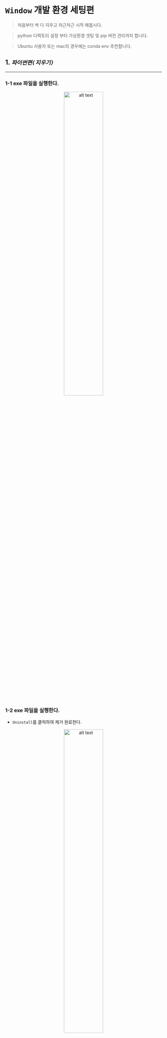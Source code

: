 # **`Window`** 개발 환경 세팅편
>  처음부터 싹 다 지우고 차근차근 시작 해봅시다.

> python 디렉토리 설정 부터 가상환경 셋팅 및 pip 버전 관리까지 합니다.

> Ubuntu 사용자 또는 mac의 경우에는 conda env 추천합니다.

## 1. _`파이썬편(지우기)`_
-----------------------------
### 1-1 exe 파일을 실행한다. 
<div style="text-align:center; margin-left: auto;margin-right: auto;"><img src="./img/virtualenvWrapper/edit/1.PNG" alt="alt text" width=50%/></div>

### 1-2 exe 파일을 실행한다. 

- `Uninstall`를 클릭하여 제거 완료한다. 
<div style="text-align:center; margin-left: auto;margin-right: auto;"><img src="./img/virtualenvWrapper/edit/2.PNG" alt="alt text" width=50%/></div>

### 1-3 혹시 모를 환경 변수를 제거한다. 

- 1-3-1 `제어판`>`시스템 및 보안`>`시스템`>`고급시스템 설정` 을 클릭한다.
<br/><br/><br/><br/>

<div style="text-align:center; margin-left: auto;margin-right: auto;"><img src="./img/virtualenvWrapper/edit/3.PNG" alt="alt text" width=50%/></div>
<br/><br/><br/><br/>


- 1-3-2 `환경변수` 클릭
<div style="text-align:center; margin-left: auto;margin-right: auto;"><img src="./img/virtualenvWrapper/edit/4.PNG" alt="alt text" width=50%/></div>
<br/><br/><br/><br/>

- 1-3-3 `사용자 변수`> `Path` 더블 클릭
<br/><br/>
<div style="text-align:center; margin-left: auto;margin-right: auto;"><img src="./img/virtualenvWrapper/edit/5.PNG" alt="alt text" width=50%/></div>
<br/><br/><br/><br/>

- 1-3-4 `python`이 적혀있는 모든 녀석들 오른쪽에 있는 `삭제` 버튼 클릭하여 제거한다.

<br/><br/>
<div style="text-align:center; margin-left: auto;margin-right: auto;"><img src="./img/virtualenvWrapper/edit/5-2.PNG" alt="alt text" width=50%/></div>
<br/><br/>
<div style="text-align:center; margin-left: auto;margin-right: auto;"><img src="./img/virtualenvWrapper/edit/5-3.PNG" alt="alt text" width=50%/></div>
<br/><br/><br/><br/>

- 1-3-5 마찬가지로 `시스템 변수`> `Path` 더블 클릭 후 `python`이 적혀있는 모든 녀석들 `삭제`한다.
<br/><br/>
<div style="text-align:center; margin-left: auto;margin-right: auto;"><img src="./img/virtualenvWrapper/edit/5-1.PNG" alt="alt text" width=50%/></div>
<br/><br/><br/><br/>

### 1-3 초기화 끝
<br/><br/>
### 2. _`파이썬편(깔기)`_
-----------------------------

<div style="text-align:center; margin-left: auto;margin-right: auto;"><img src="./img/virtualenvWrapper/python/0.PNG" alt="alt text" width=50%/></div>
<br/><br/><br/><br/>
<div style="text-align:center; margin-left: auto;margin-right: auto;"><img src="./img/virtualenvWrapper/python/1.jpg" alt="alt text" width=50%/></div>
<br/><br/><br/><br/>
<div style="text-align:center; margin-left: auto;margin-right: auto;"><img src="./img/virtualenvWrapper/python/2.jpg" alt="alt text" width=50%/></div>
<br/><br/><br/><br/>

- 여기가 진짜 중요하다.
    - `C:\python`을 넣어준다. (이후 가상환경 설치를 위하여 모두 통일해주자 ^^)  
<div style="text-align:center; margin-left: auto;margin-right: auto;"><img src="./img/virtualenvWrapper/python/3.jpg" alt="alt text" width=50%/></div>
<br/><br/><br/><br/>
<div style="text-align:center; margin-left: auto;margin-right: auto;"><img src="./img/virtualenvWrapper/python/4.jpg" alt="alt text" width=50%/></div>
<br/><br/><br/><br/>


## 2. _`Git Bash(지우고 다시깔기)`_ 편
-----------------------------

<br/>
<div style="text-align:center; margin-left: auto;margin-right: auto;"><img src="./img/virtualenvWrapper/git/00.PNG" alt="alt text" width=50%/></div>
<br/><br/>

<div style="text-align:center; margin-left: auto;margin-right: auto;"><img src="./img/virtualenvWrapper/git/0.png" alt="alt text" width=50%/></div>
<br/><br/>

<div style="text-align:center; margin-left: auto;margin-right: auto;"><img src="./img/virtualenvWrapper/git/1.png" alt="alt text" width=50%/></div>
<br/><br/>

<div style="text-align:center; margin-left: auto;margin-right: auto;"><img src="./img/virtualenvWrapper/git/2.png" alt="alt text" width=50%/></div>
<br/><br/>

- `Vim` 으로 하셔도 상관없는데 visual code로 하면 훨씬 편해서 개인적으로 추천

<div style="text-align:center; margin-left: auto;margin-right: auto;"><img src="./img/virtualenvWrapper/git/3.PNG" alt="alt text" width=50%/></div>
<br/><br/>
<div style="text-align:center; margin-left: auto;margin-right: auto;"><img src="./img/virtualenvWrapper/git/4.png" alt="alt text" width=50%/></div>
<br/><br/>
<div style="text-align:center; margin-left: auto;margin-right: auto;"><img src="./img/virtualenvWrapper/git/5.png" alt="alt text" width=50%/></div>
<br/><br/>
<div style="text-align:center; margin-left: auto;margin-right: auto;"><img src="./img/virtualenvWrapper/git/6.png" alt="alt text" width=50%/></div>
<br/><br/>
<div style="text-align:center; margin-left: auto;margin-right: auto;"><img src="./img/virtualenvWrapper/git/7.png" alt="alt text" width=50%/></div>
<br/><br/>
<div style="text-align:center; margin-left: auto;margin-right: auto;"><img src="./img/virtualenvWrapper/git/8.png" alt="alt text" width=50%/></div>
<br/><br/>
<div style="text-align:center; margin-left: auto;margin-right: auto;"><img src="./img/virtualenvWrapper/git/9.png" alt="alt text" width=50%/></div>
<br/><br/>
<div style="text-align:center; margin-left: auto;margin-right: auto;"><img src="./img/virtualenvWrapper/git/10.png" alt="alt text" width=50%/></div>
<br/><br/>
<div style="text-align:center; margin-left: auto;margin-right: auto;"><img src="./img/virtualenvWrapper/git/11.png" alt="alt text" width=50%/></div>
<br/><br/>
<div style="text-align:center; margin-left: auto;margin-right: auto;"><img src="./img/virtualenvWrapper/git/12.PNG" alt="alt text" width=50%/></div>
<br/><br/>
<div style="text-align:center; margin-left: auto;margin-right: auto;"><img src="./img/virtualenvWrapper/git/13.PNG" alt="alt text" width=50%/></div>
<br/>


## 3. _`Python 가상환경(virtualenvwrapper) 설정편`_ 
-----------------------------

- 3-0  `git bash`를 실행한다. 

<br/><br/>
<div style="text-align:center; margin-left: auto;margin-right: auto;"><img src="./img/virtualenvWrapper/1.PNG" alt="alt text" width=50%/></div>
<br/><br/>

- 3-1 `pip3`를 쳐보면 안내문이 `print`된다면 앞서한 파이썬 환경설정은 성공 

<br/><br/>
<div style="text-align:center; margin-left: auto;margin-right: auto;"><img src="./img/virtualenvWrapper/2.PNG" alt="alt text" width=50%/></div>
<br/><br/>

- 3-2 `pip3 install virtualenv virtualenvwrapper`를 쳐보자

    -  고전적으로 python 가상환경은 `virtualenv`를 사용하지만, 가상환경을 킬때 디렉토리(가상환경 위치)를 일일이 기억해야 한다는 단점이 존재하는데, 그래서 우리는 간편한 `virtualenvwrapper`를 사용합시다.(혹시 anaconda가 있다면 conda env도 추천)

    - [`pip와 가상환경의 필요성 그리고 virtualenv 설명`](https://medium.com/@dan_kim/%ED%8C%8C%EC%9D%B4%EC%8D%AC-%EC%B4%88%EC%8B%AC%EC%9E%90%EB%A5%BC-%EC%9C%84%ED%95%9C-pip-%EA%B7%B8%EB%A6%AC%EA%B3%A0-virtualenv-%EC%86%8C%EA%B0%9C-a53512fab3c2)

    - [`virtualenvwrapper`](https://beomi.github.io/2016/12/28/HowToSetup-Virtualenv-VirtualenvWrapper/)

<br/><br/>
<div style="text-align:center; margin-left: auto;margin-right: auto;"><img src="./img/virtualenvWrapper/3.PNG" alt="alt text" width=50%/></div>
<br/><br/>

- 3-3 `pip3 install virtualenv virtualenvwrapper` 실행 모습

    - pip3에 2개의 라이브러리가 다운로드 받아진다.
    - 이후 `pip3 list`를 타이핑하여 확인해보면 `virtualenv`, `virtualenvwrapper`가 다운 되있는 것을 확인 가능하다.
    - 혹시나 pip에서 라이브러리를 지워보고 싶다면 `pip3 uninstall [라이브러리 이름]` (여기서 [ ]는 타이핑 하지마시길)

<br/><br/>
<div style="text-align:center; margin-left: auto;margin-right: auto;"><img src="./img/virtualenvWrapper/4.PNG" alt="alt text" width=50%/></div>
<br/><br/>

- c.f) `pip`로 다운된 녀석들이 위치한 폴더 모습
    - 앞서 언급한 대로 파이썬 세팅을 하였다면 (`C:\python`) 이 폴더 안에 `Script`라는 폴더 안에 pip를 통하여 다운 받은 라이브러리 들이 존재한다.

<br/><br/>
<div style="text-align:center; margin-left: auto;margin-right: auto;"><img src="./img/virtualenvWrapper/5.PNG" alt="alt text" width=50%/></div>
<br/><br/>

- 3-4 `git bash`를 다시 켜준뒤, `cd ~`를 타이핑한다.
    - `cd ~`: 홈(root, 가장 최상단의) 디렉토리로 이동하라는 뜻
    - 일반적으로 `/c/Users/[사용자이름]` (나의 경우에는 `/c/Users/minkj1992`)

<br/><br/>
<div style="text-align:center; margin-left: auto;margin-right: auto;"><img src="./img/virtualenvWrapper/6.PNG" alt="alt text" width=50%/></div>
<br/><br/>

- 3-4 `mkdir ~/.virtualenvs`를 쳐준다.
    - `mkdir` : 파일을 만들어라(명령어)
    - `~/`: 루트 위치 밑으로
    - `.virtualenvs`: .virtualenvs 라는 폴더를 

    - 실제로 `/c/Users/[사용자이름]`로 가보면 `.virtualenvs`가 생성된 것을 볼 수 있다.

<br/><br/>
<div style="text-align:center; margin-left: auto;margin-right: auto;"><img src="./img/virtualenvWrapper/7.PNG" alt="alt text" width=50%/></div>
<br/><br/>

- 3-4 `code .bashrc`를 쳐준다.
    - `code`: visual code를 사용하여
    - `.bashrc` : .bashrc 라는 파일을 열어라 (혹시 없다면 파일을 만들어서 열어준다.)


<br/><br/>
<div style="text-align:center; margin-left: auto;margin-right: auto;"><img src="./img/virtualenvWrapper/8.PNG" alt="alt text" width=50%/></div>
<br/><br/>

- 3-5 `code .bashrc` 타이핑 이후 모습
<br/><br/>
<div style="text-align:center; margin-left: auto;margin-right: auto;"><img src="./img/virtualenvWrapper/9.PNG" alt="alt text" width=50%/></div>
<br/><br/>

- 3-6 밑에 코드 타이핑 하고 `ctrl + s` !!

```c
# python virtualenv settings
export WORKON_HOME=~/.virtualenvs

# 나의 경우에는 which python이 /c/python/python으로 제대로 return하고 있어 which python으로 하였다. 
export VIRTUALENVWRAPPER_PYTHON="$(which python)" 
source /c/python/scripts/virtualenvwrapper.sh
```

<br/><br/>
<div style="text-align:center; margin-left: auto;margin-right: auto;"><img src="./img/virtualenvWrapper/12.PNG" alt="alt text" width=50%/></div>

- c.f) 파이썬 위치 찾기 `which python`, `which python3`(버전 3.x 파이썬)

<div style="text-align:center; margin-left: auto;margin-right: auto;"><img src="./img/virtualenvWrapper/10.PNG" alt="alt text" width=50%/></div>

<div style="text-align:center; margin-left: auto;margin-right: auto;"><img src="./img/virtualenvWrapper/11.PNG" alt="alt text" width=50%/></div>
<br/><br/>

- 3-7 `bash`꺼준뒤 다시 실행

<br/><br/>
<div style="text-align:center; margin-left: auto;margin-right: auto;"><img src="./img/virtualenvWrapper/13.PNG" alt="alt text" width=50%/></div>
<br/><br/>

- 3-8 `virtualenv`의 `mkvirtualenv`를 타이핑 하였을 때 드디어 실행되는 것을 확인가능 (여기서 `command not found`뜬다면 저한테 갠톡점 )

<br/><br/>
<div style="text-align:center; margin-left: auto;margin-right: auto;"><img src="./img/virtualenvWrapper/14.PNG" alt="alt text" width=50%/></div>
<br/><br/>


> 이것으로 윈도우에서 python,git-bash,가상환경 세팅이 완료 되었어여~~~ 
전반적인 가상환경 사용법은 [`virtualenvwrapper`](https://beomi.github.io/2016/12/28/HowToSetup-Virtualenv-VirtualenvWrapper/) 에 잘 나와있고, git bash를 사용하니까 ubuntu 명령어 모두 통합적으로 사용할 수 있으므로 linux 파트를 읽어보는 것 추천드립니다. 
너무 졸림 ㅜㅜ ㅂㅂ 



